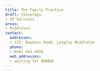 ```yaml
---
title: The Family Practice
draft: falsetags:
- GP Services
areas:
- Middleton
contact:
  addresses:
  - 133. Bowness Road, Langley Middleton
  phone:
  - 0161 643 4459
  web_addresses:
  - waiting for BARDOC
---
```


